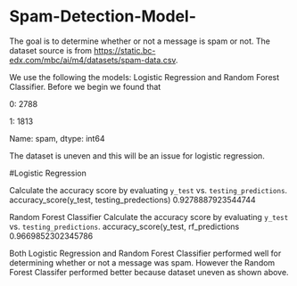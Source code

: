 # Spam-Detection-Model-

The goal is to determine whether or not a message is spam or not. 
The dataset source is from https://static.bc-edx.com/mbc/ai/m4/datasets/spam-data.csv.

We use the following the models: Logistic Regression and Random Forest Classifier.
Before we begin we found that 

0:    2788

1:    1813

Name: spam, dtype: int64

The dataset is uneven and this will be an issue for logistic regression.

#Logistic Regression

Calculate the accuracy score by evaluating `y_test` vs. `testing_predictions`.
accuracy_score(y_test, testing_predections)
0.9278887923544744

Random Forest Classifier
Calculate the accuracy score by evaluating `y_test` vs. `testing_predictions`.
accuracy_score(y_test, rf_predictions
0.9669852302345786

Both Logistic Regression and Random Forest Classifier performed well
for determining whether or not a message was spam. 
However the Random Forest Classifer performed better because dataset uneven as shown above.
